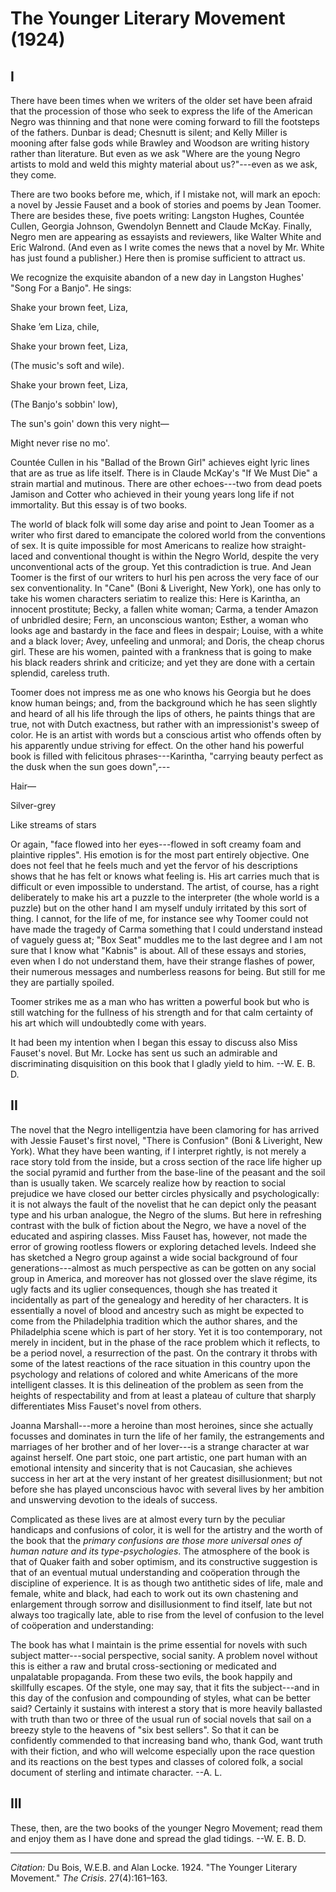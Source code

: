 <!--
title:   The Younger Literary Movement
author:  Du Bois, W.E.B. and Alan Locke
journal: The Crisis
year:    1924
volume:  27
issue:   4
pages:   161-163
-->

# The Younger Literary Movement (1924)

<h2>I</h2>

There have been times when we writers of the older set have been afraid that the procession of those who seek to express the life of the American Negro was thinning and that none were coming forward to fill the footsteps of the fathers. Dunbar is dead; Chesnutt is silent; and Kelly Miller is mooning after false gods while Brawley and Woodson are writing history rather than literature. But even as we ask "Where are the young Negro artists to mold and weld this mighty material about us?"---even as we ask, they come. 

There are two books before me, which, if I mistake not, will mark an epoch: a novel by Jessie Fauset and a book of stories and poems by Jean Toomer. There are besides these, five poets writing: Langston Hughes, Countée Cullen, Georgia Johnson, Gwendolyn Bennett and Claude McKay. Finally, Negro men are appearing as essayists and reviewers, like Walter White and Eric Walrond. (And even as I write comes the news that a novel by Mr. White has just found a publisher.) Here then is promise sufficient to attract us. 

 We recognize the exquisite abandon of a new day in Langston Hughes' "Song For a Banjo". He sings: 

<div class="poem">
<p class="verse">Shake your brown feet, Liza, 
<p class="verse">Shake &rsquo;em Liza, chile, 
<p class="verse">Shake your brown feet, Liza,
<p class="verse indent"> (The music's soft and wile). 
<p class="verse">Shake your brown feet, Liza,
<p class="verse indent">(The Banjo's sobbin' low), 
<p class="verse">The sun's goin' down this very night&mdash;
<p class="verse">Might never rise no mo'. 
</div>

Countée Cullen in his "Ballad of the Brown Girl" achieves eight lyric lines that are as true as life itself. There is in Claude McKay's "If We Must Die" a strain martial and mutinous. There are other echoes---two from dead poets Jamison and Cotter who achieved in their young years long life if not immortality. But this essay is of two books. 

The world of black folk will some day arise and point to Jean Toomer as a writer who first dared to emancipate the colored world from the conventions of sex. It is quite impossible for most Americans to realize how straight-laced and conventional thought is within the Negro World, despite the very unconventional acts of the group. Yet this contradiction is true. And Jean Toomer is the first of our writers to hurl his pen across the very face of our sex conventionality. In "Cane" (Boni & Liveright, New York), one has only to take his women characters seriatim to realize this: Here is Karintha, an innocent prostitute; Becky, a fallen white woman; Carma, a tender Amazon of unbridled desire; Fern, an unconscious wanton; Esther, a woman who looks age and bastardy in the face and flees in despair; Louise, with a white and a black lover; Avey, unfeeling and unmoral; and Doris, the cheap chorus girl. These are his women, painted with a frankness that is going to make his black readers shrink and criticize; and yet they are done with a certain splendid, careless truth. 

Toomer does not impress me as one who knows his Georgia but he does know human beings; and, from the background which he has seen slightly and heard of all his life through the lips of others, he paints things that are true, not with Dutch exactness, but rather with an impressionist's sweep of color. He is an artist with words but a conscious artist who offends often by his apparently undue striving for effect. On the other hand his powerful book is filled with felicitous phrases---Karintha, "carrying beauty perfect as the dusk when the sun goes down",--- 

<div class="poem">
<p class="verse">Hair—
<p class="verse">Silver-grey 
<p class="verse">Like streams of stars
</div>

Or again, "face flowed into her eyes---flowed in soft creamy foam and plaintive ripples". His emotion is for the most part entirely objective. One does not feel that he feels much and yet the fervor of his descriptions shows that he has felt or knows what feeling is. His art carries much that is difficult or even impossible to understand. The artist, of course, has a right deliberately to make his art a puzzle to the interpreter (the whole world is a puzzle) but on the other hand I am myself unduly irritated by this sort of thing. I cannot, for the life of me, for instance see why Toomer could not have made the tragedy of Carma something that I could understand instead of vaguely guess at; "Box Seat" muddles me to the last degree and I am not sure that I know what "Kabnis" is about. All of these essays and stories, even when I do not understand them, have their strange flashes of power, their numerous messages and numberless reasons for being. But still for me they are partially spoiled. 

Toomer strikes me as a man who has written a powerful book but who is still watching for the fullness of his strength and for that calm certainty of his art which will undoubtedly come with years. 

It had been my intention when I began this essay to discuss also Miss Fauset's novel. But Mr. Locke has sent us such an admirable and discriminating disquisition on this book that I gladly yield to him. 
<span class="right">--W. E. B. D.</span>

<h2>II</h2> 

The novel that the Negro intelligentzia have been clamoring for has arrived with Jessie Fauset's first novel, "There is Confusion" (Boni & Liveright, New York). What they have been wanting, if I interpret rightly, is not merely a race story told from the inside, but a cross section of the race life higher up the social pyramid and further from the base-line of the peasant and the soil than is usually taken. We scarcely realize how by reaction to social prejudice we have closed our better circles physically and psychologically: it is not always the fault of the novelist that he can depict only the peasant type and his urban analogue, the Negro of the slums. But here in refreshing contrast with the bulk of fiction about the Negro, we have a novel of the educated and aspiring classes. Miss Fauset has, however, not made the error of growing rootless flowers or exploring detached levels. Indeed she has sketched a Negro group against a wide social background of four generations---almost as much perspective as can be gotten on any social group in America, and moreover has not glossed over the slave régime, its ugly facts and its uglier consequences, though she has treated it incidentally as part of the genealogy and heredity of her characters. It is essentially a novel of blood and ancestry such as might be expected to come from the Philadelphia tradition which the author shares, and the Philadelphia scene which is part of her story. Yet it is too contemporary, not merely in incident, but in the phase of the race problem which it reflects, to be a period novel, a resurrection of the past. On the contrary it throbs with some of the latest reactions of the race situation in this country upon the psychology and relations of colored and white Americans of the more intelligent classes. It is this delineation of the problem as seen from the heights of respectability and from at least a plateau of culture that sharply differentiates Miss Fauset's novel from others. 

Joanna Marshall---more a heroine than most heroines, since she actually focusses and dominates in turn the life of her family, the estrangements and marriages of her brother and of her lover---is a strange character at war against herself. One part stoic, one part artistic, one part human with an emotional intensity and sincerity that is not Caucasian, she achieves success in her art at the very instant of her greatest disillusionment; but not before she has played unconscious havoc with several lives by her ambition and unswerving devotion to the ideals of success. 

Complicated as these lives are at almost every turn by the peculiar handicaps and confusions of color, it is well for the artistry and the worth of the book that the *primary confusions are those more universal ones of human nature and its type-psychologies*. The atmosphere of the book is that of Quaker faith and sober optimism, and its constructive suggestion is that of an eventual mutual understanding and coöperation through the discipline of experience. It is as though two antithetic sides of life, male and female, white and black, had each to work out its own chastening and enlargement through sorrow and disillusionment to find itself, late but not always too tragically late, able to rise from the level of confusion to the level of coöperation and understanding: 

The book has what I maintain is the prime essential for novels with such subject matter---social perspective, social sanity. A problem novel without this is either a raw and brutal cross-sectioning or medicated and unpalatable propaganda. From these two evils, the book happily and skillfully escapes. Of the style, one may say, that it fits the subject---and in this day of the confusion and compounding of styles, what can be better said? Certainly it sustains with interest a story that is more heavily ballasted with truth than two or three of the usual run of social novels that sail on a breezy style to the heavens of "six best sellers". So that it can be confidently commended to that increasing band who, thank God, want truth with their fiction, and who will welcome especially upon the race question and its reactions on the best types and classes of colored folk, a social document of sterling and intimate character. <span class="right">--A. L.</span>

<h2>III</h2>

These, then, are the two books of the younger Negro Movement; read them and enjoy them as I have done and spread the glad tidings. <span class="right">--W. E. B. D.</span>

_____
*Citation:* Du Bois, W.E.B. and Alan Locke. 1924. "The Younger Literary Movement." *The Crisis*. 27(4):161&ndash;163.